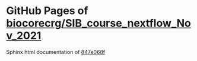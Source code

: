 GitHub Pages of [biocorecrg/SIB_course_nextflow_Nov_2021](https://github.com/biocorecrg/SIB_course_nextflow_Nov_2021.git)
===
Sphinx html documentation of [847e068f](https://github.com/biocorecrg/SIB_course_nextflow_Nov_2021/tree/847e068f635c8dd4e47010808a7c14c2a3631a64)
